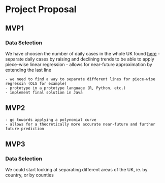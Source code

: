 # Project Proposal


## MVP1
### Data Selection
We have choosen the number of daily cases in the whole UK found [here](https://coronavirus.data.gov.uk/details/cases)
    - separate daily cases by raising and declining trends to be able to apply piece-wise linear regression
    - allows for near-future approximation by extending the last line

    - we need to find a way to separate different lines for piece-wise regressin (OLS for example)
    - prototype in a prototype language (R, Python, etc.)
    - implement final solution in Java
## MVP2
    - go towards applying a polynomial curve
    - allows for a theoretically more accurate near-future and further future prediction 

## MVP3
### Data Selection
We could start looking at separating different areas of the UK, ie. by country, or by counties